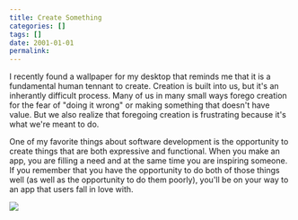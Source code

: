 ```yaml
---
title: Create Something
categories: []
tags: []
date: 2001-01-01
permalink: 
---
```


I recently found a wallpaper for my desktop that reminds me that it is a fundamental human tennant to create. Creation is built into us, but it's an inherantly difficult process. Many of us in many small ways forego creation for the fear of "doing it wrong" or making something that doesn't have value. But we also realize that foregoing creation is frustrating because it's what we're meant to do.

One of my favorite things about software development is the opportunity to create things that are both expressive and functional. When you make an app, you are filling a need and at the same time you are inspiring someone. If you remember that you have the opportunity to do both of those things well (as well as the opportunity to do them poorly), you'll be on your way to an app that users fall in love with.

![](http://codefoster.blob.core.windows.net/site/image/714828d2b1b049a996952fe0443d31f5/createsomething_01_1.png)